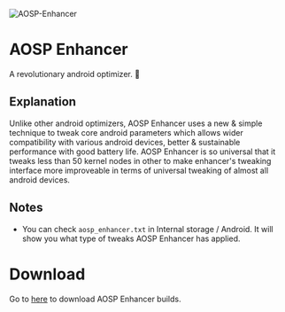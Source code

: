 ![AOSP-Enhancer](https://github.com/iamlooper/AOSP-Enhancer/raw/main/aosp-enhancer.jpg)

# AOSP Enhancer

A revolutionary android optimizer. 🚀

## Explanation

Unlike other android optimizers, AOSP Enhancer uses a new & simple technique to tweak core android parameters which allows wider compatibility with various android devices, better & sustainable performance with good battery life. AOSP Enhancer is so universal that it tweaks less than 50 kernel nodes in other to make enhancer's tweaking interface more improveable in terms of universal tweaking of almost all android devices.

## Notes

- You can check `aosp_enhancer.txt` in Internal storage / Android. It will show you what type of tweaks AOSP Enhancer has applied.

# Download

Go to [here](https://www.pling.com/p/1875251/) to download AOSP Enhancer builds.
